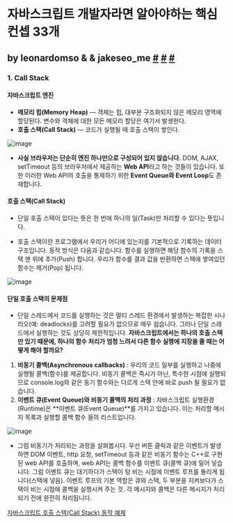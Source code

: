 # 자바스크립트 개발자라면 알아야하는 핵심 컨셉 33개 

## by leonardomso &  & jakeseo_me [#](https://github.com/leonardomso/33-js-concepts) [#](https://new93helloworld.tistory.com/358) [#](https://velog.io/@jakeseo_me/2019-03-15-2303-작성됨-rmjta5a3xh)

### 1. Call Stack

#### 자바스크립트 엔진

- **메모리 힙(Memory Heap)** — 객체는 힙, 대부분 구조화되지 않은 메모리 영역에 할당된다. 변수와 객체에 대한 모든 메모리 할당은 여기서 발생한다.
- **호출 스택(Call Stack)** — 코드가 실행될 때 호출 스택이 쌓인다.

![image](https://user-images.githubusercontent.com/24728385/105023854-d2988980-5a8e-11eb-8c67-b679a780e065.png)

* **사실 브라우저는 단순히 엔진 하나만으로 구성되어 있지 않습니다.** DOM, AJAX, setTimeout 등의 브라우저에서 제공하는 **Web API**라고 하는 것들이 있습니다. 또한 이러한 Web API의 호출을 통제하기 위한 **Event Queue와 Event Loop**도 존재합니다.

#### 호출 스택(Call Stack)

* 단일 호출 스택이 있다는 뜻은 한 번에 하나의 일(Task)만 처리할 수 있다는 뜻입니다.

* 호출 스택이란 프로그램에서 우리가 어디에 있는지를 기본적으로 기록하는 데이터 구조입니다. 동작 방식은 다음과 같습니다. 함수를 실행하면 해당 함수의 기록을 스택 맨 위에 추가(Push) 합니다. 우리가 함수를 결과 값을 반환하면 스택에 쌓여있던 함수는 제거(Pop) 됩니다.

![image](https://user-images.githubusercontent.com/24728385/105024216-2acf8b80-5a8f-11eb-97ef-03b3348175af.png)

#### 단일 호출 스택의 문제점

* 단일 스레드에서 코드를 실행하는 것은 멀티 스레드 환경에서 발생하는 복잡한 시나리오(예: deadlocks)를 고려할 필요가 없으므로 매우 쉽습니다. 그러나 단일 스레드에서 실행하는 것도 상당히 제한적입니다. **자바스크립트에서는 하나의 호출 스택만 있기 때문에, 하나의 함수 처리가 엄청 느려서 다른 함수 실행에 지장을 줄 때는 어떻게 해야 할까요?**

1. **비동기 콜백(Asynchronous callbacks)** : 우리의 코드 일부를 실행하고 나중에 실행될 콜백(함수)를 제공합니다. 비동기 콜백은 즉시가 아닌, 특수한 시점에 실행되므로 console.log와 같은 동기 함수와는 다르게 스택 안에 바로 push 될 필요가 없습니다.
2. **이벤트 큐(Event Queue)와 비동기 콜백의 처리 과정** : 자바스크립트 실행환경(Runtime)은 **이벤트 큐(Event Queue)**를 가지고 있습니다. 이는 처리할 메시지 목록과 실행할 콜백 함수 들의 리스트입니다. 

![image](https://user-images.githubusercontent.com/24728385/105024817-e09ada00-5a8f-11eb-9ca0-a7c982644a8e.png)

* 그럼 비동기가 처리되는 과정을 살펴봅시다. 우선 버튼 클릭과 같은 이벤트가 발생하면 DOM 이벤트, http 요청, setTimeout 등과 같은 비동기 함수는 C++로 구현된 web API를 호출하며, web API는 콜백 함수를 이벤트 큐(콜백 큐)에 밀어 넣습니다. 그럼 이벤트 큐는 대기하다가 스택이 텅 비는 시점에 이벤트 루프를 돌리게 됩니다(스택에 넣음). 이벤트 루프의 기본 역할은 큐와 스택, 두 부분을 지켜보다가 스택이 비는 시점에 콜백을 실행시켜 주는 것. 각 메시지와 콜백은 다른 메시지가 처리되기 전에 완전히 처리됩니다.



[자바스크립트 호출 스택(Call Stack) 동작 예제](https://new93helloworld.tistory.com/361)

